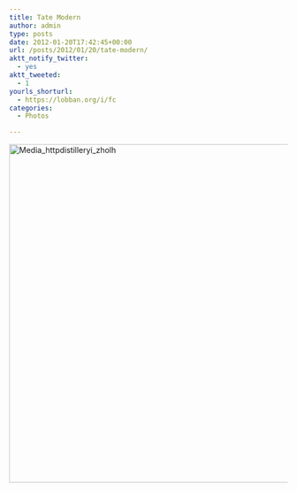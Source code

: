 ```yaml
---
title: Tate Modern
author: admin
type: posts
date: 2012-01-20T17:42:45+00:00
url: /posts/2012/01/20/tate-modern/
aktt_notify_twitter:
  - yes
aktt_tweeted:
  - 1
yourls_shorturl:
  - https://lobban.org/i/fc
categories:
  - Photos

---
```

<div class='posterous_autopost'>
  <a href="http://instagr.am/p/i4lcG/"></p> 
  
  <div class='p_embed p_image_embed'>
    <a href="http://getfile4.posterous.com/getfile/files.posterous.com/nonimage/iHoobCbFkrsAynlisuFyjsqrqqxzFGbkwJFwBzBJceFzfyJtmsfljevsHDqj/media_httpdistilleryi_zholh.jpg.scaled1000.jpg"><img alt="Media_httpdistilleryi_zholh" height="612" src="https://getfile4.posterous.com/getfile/files.posterous.com/nonimage/iHoobCbFkrsAynlisuFyjsqrqqxzFGbkwJFwBzBJceFzfyJtmsfljevsHDqj/media_httpdistilleryi_zholh.jpg.scaled1000.jpg" width="612" /></a>
  </div>
  
  <p>
    </a></div>